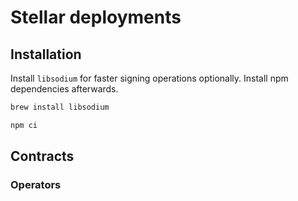 # Stellar deployments

## Installation

Install `libsodium` for faster signing operations optionally. Install npm dependencies afterwards.

```sh
brew install libsodium

npm ci
```

## Contracts

### Operators


